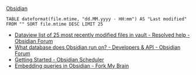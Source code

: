 [Obsidian](Obsidian.md)


```dataview
TABLE dateformat(file.mtime, "dd.MM.yyyy - HH:mm") AS "Last modified" FROM "" SORT file.mtime DESC LIMIT 25
```


* [Dataview list of 25 most recently modified files in vault - Resolved help - Obsidian Forum](https://forum.obsidian.md/t/dataview-list-of-25-most-recently-modified-files-in-vault/23771)
* [What database does Obsidian run on? - Developers & API - Obsidian Forum](https://forum.obsidian.md/t/what-database-does-obsidian-run-on/25638)
* [Getting Started - Obsidian Scheduler](https://wiki.obsidianscheduler.com/docs/Getting_Started)
* [Embedding queries in Obsidian - Fork My Brain](https://notes.nicolevanderhoeven.com/Embedding+queries+in+Obsidian)